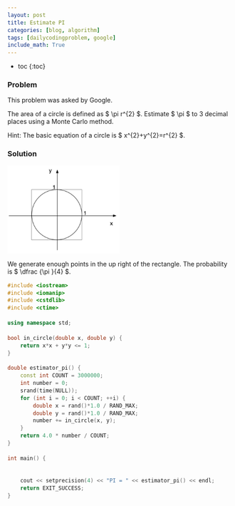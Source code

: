 ```yaml
---
layout: post
title: Estimate PI
categories: [blog, algorithm]
tags: [dailycodingproblem, google]
include_math: True
---
```


+ toc
{:toc}

### Problem

This problem was asked by Google.

The area of a circle is defined as $ \pi r^{2} $. Estimate $ \pi $ to 3 decimal places using a
Monte Carlo method.

Hint: The basic equation of a circle is $ x^{2}+y^{2}=r^{2} $.

### Solution


<img src="/images/dcp/estimator-pi.jpg" width="50%" height="50%" align="center">

We generate enough points in the up right of the rectangle. The probability is
$ \dfrac {\pi }{4} $.

```cpp
#include <iostream>
#include <iomanip>
#include <cstdlib>
#include <ctime>

using namespace std;

bool in_circle(double x, double y) {
    return x*x + y*y <= 1;
}

double estimator_pi() {
    const int COUNT = 3000000;
    int number = 0;
    srand(time(NULL));
    for (int i = 0; i < COUNT; ++i) {
        double x = rand()*1.0 / RAND_MAX;
        double y = rand()*1.0 / RAND_MAX;
        number += in_circle(x, y);
    }
    return 4.0 * number / COUNT;
}

int main() {


    cout << setprecision(4) << "PI = " << estimator_pi() << endl;
    return EXIT_SUCCESS;
}
```

